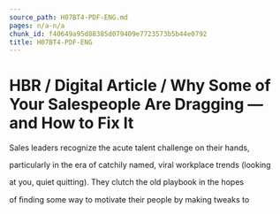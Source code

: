 ```yaml
---
source_path: H07BT4-PDF-ENG.md
pages: n/a-n/a
chunk_id: f40649a95d88385d079409e7723573b5b44e0792
title: H07BT4-PDF-ENG
---
```

# HBR / Digital Article / Why Some of Your Salespeople Are Dragging — and How to Fix It

Sales leaders recognize the acute talent challenge on their hands,

particularly in the era of catchily named, viral workplace trends (looking

at you, quiet quitting). They clutch the old playbook in the hopes

of ﬁnding some way to motivate their people by making tweaks to
